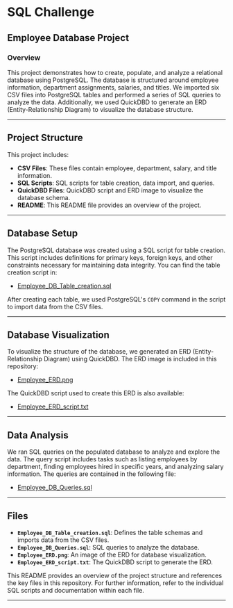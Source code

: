 # SQL Challenge

## Employee Database Project

### Overview

This project demonstrates how to create, populate, and analyze a relational database using PostgreSQL. The database is structured around employee information, department assignments, salaries, and titles. We imported six CSV files into PostgreSQL tables and performed a series of SQL queries to analyze the data. Additionally, we used QuickDBD to generate an ERD (Entity-Relationship Diagram) to visualize the database structure.

---

## Project Structure

This project includes:

- **CSV Files**: These files contain employee, department, salary, and title information.
- **SQL Scripts**: SQL scripts for table creation, data import, and queries.
- **QuickDBD Files**: QuickDBD script and ERD image to visualize the database schema.
- **README**: This README file provides an overview of the project.

---

## Database Setup

The PostgreSQL database was created using a SQL script for table creation. This script includes definitions for primary keys, foreign keys, and other constraints necessary for maintaining data integrity. You can find the table creation script in:

- [Employee_DB_Table_creation.sql](./EmployeeSQL/Employee_DB_Table_creation.sql)

After creating each table, we used PostgreSQL's `COPY` command in the script to import data from the CSV files.

---

## Database Visualization

To visualize the structure of the database, we generated an ERD (Entity-Relationship Diagram) using QuickDBD. The ERD image is included in this repository:

- [Employee_ERD.png](./EmployeeSQL/Employee_ERD.png)

The QuickDBD script used to create this ERD is also available:

- [Employee_ERD_script.txt](./EmployeeSQL/Employee_ERD_script.txt)

---

## Data Analysis

We ran SQL queries on the populated database to analyze and explore the data. The query script includes tasks such as listing employees by department, finding employees hired in specific years, and analyzing salary information. The queries are contained in the following file:

- [Employee_DB_Queries.sql](./EmployeeSQL/Employee_DB_Queries.sql)

---

## Files

- **`Employee_DB_Table_creation.sql`**: Defines the table schemas and imports data from the CSV files.
- **`Employee_DB_Queries.sql`**: SQL queries to analyze the database.
- **`Employee_ERD.png`**: An image of the ERD for database visualization.
- **`Employee_ERD_script.txt`**: The QuickDBD script to generate the ERD.

This README provides an overview of the project structure and references the key files in this repository. For further information, refer to the individual SQL scripts and documentation within each file.

---

